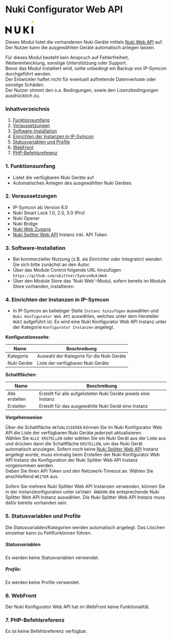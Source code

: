 # Nuki Configurator Web API  

[![Image](../imgs/NUKI_Logo.png)](https://nuki.io/de/)  

Dieses Modul listet die vorhandenen Nuki Geräte mittels [Nuki Web API](https://developer.nuki.io/t/nuki-web-api/25) auf.  
Der Nutzer kann die ausgewählten Geräte automatisch anlegen lassen.  

Für dieses Modul besteht kein Anspruch auf Fehlerfreiheit, Weiterentwicklung, sonstige Unterstützung oder Support.  
Bevor das Modul installiert wird, sollte unbedingt ein Backup von IP-Symcon durchgeführt werden.  
Der Entwickler haftet nicht für eventuell auftretende Datenverluste oder sonstige Schäden.  
Der Nutzer stimmt den o.a. Bedingungen, sowie den Lizenzbedingungen ausdrücklich zu.

### Inhaltverzeichnis

1. [Funktionsumfang](#1-funktionsumfang)
2. [Voraussetzungen](#2-voraussetzungen)
3. [Software-Installation](#3-software-installation)
4. [Einrichten der Instanzen in IP-Symcon](#4-einrichten-der-instanzen-in-ip-symcon)
5. [Statusvariablen und Profile](#5-statusvariablen-und-profile)
6. [WebFront](#6-webfront)
7. [PHP-Befehlsreferenz](#7-php-befehlsreferenz)

### 1. Funktionsumfang

* Listet die verfügbaren Nuki Geräte auf
* Automatisches Anlegen des ausgewählten Nuki Gerätes

### 2. Voraussetzungen

- IP-Symcon ab Version 6.0
- Nuki Smart Lock 1.0, 2.0, 3.0 (Pro)
- Nuki Opener
- Nuki Bridge
- [Nuki Web Zugang](https://web.nuki.io/#/login)
- [Nuki Splitter Web API](../Splitter) Instanz inkl. API Token

### 3. Software-Installation

* Bei kommerzieller Nutzung (z.B. als Einrichter oder Integrator) wenden Sie sich bitte zunächst an den Autor.
* Über das Module Control folgende URL hinzufügen `https://github.com/ubittner/SymconNukiWeb`
* Über den Module Store das 'Nuki Web'-Modul, sofern bereits im Module Store vorhanden, installieren.

### 4. Einrichten der Instanzen in IP-Symcon

- In IP-Symcon an beliebiger Stelle `Instanz hinzufügen` auswählen und `Nuki Konfigurator Web API` auswählen, welches unter dem Hersteller `NUKI` aufgeführt ist. Es wird eine Nuki Konfigurator Web API Instanz unter der Kategorie `Konfigurator Instanzen` angelegt.  

__Konfigurationsseite__:

Name        | Beschreibung
----------- | -----------------------------------------
Kategorie   | Auswahl der Kategorie für die Nuki Geräte
Nuki Geräte | Liste der verfügbaren Nuki Geräte

__Schaltflächen__:

Name            | Beschreibung
--------------- | ----------------------------------------------------------------
Alle erstellen  | Erstellt für alle aufgelisteten Nuki Geräte jeweils eine Instanz
Erstellen       | Erstellt für das ausgewählte Nuki Gerät eine Instanz        

__Vorgehensweise__:

Über die Schaltfläche `AKTUALISIEREN` können Sie im Nuki Konfigurator Web API die Liste der verfügbaren Nuki Geräte jederzeit aktualisieren.  
Wählen Sie `ALLE ERSTELLEN` oder wählen Sie ein Nuki Gerät aus der Liste aus und drücken dann die Schaltfläche `ERSTELLEN`, um das Nuki Gerät automatisch anzulegen.
Sofern noch keine [Nuki Splitter Web API](../Splitter) Instanz angelegt wurde, muss einmalig beim Erstellen der Nuki Konfigurator Web API Instanz die Konfiguration der Nuki Splitter Web API Instanz vorgenommen werden.  
Geben Sie Ihren API Token und den Netzwerk-Timeout an.
Wählen Sie anschließend `WEITER` aus.  

Sofern Sie mehrere Nuki Splitter Web API Instanzen verwenden, können Sie in der Instanzkonfiguration unter `GATEWAY ÄNDERN` die entsprechende Nuki Splitter Web API Instanz auswählen. Die Nuki Splitter Web API Instanz muss dafür bereits vorhanden sein.  

### 5. Statusvariablen und Profile

Die Statusvariablen/Kategorien werden automatisch angelegt. Das Löschen einzelner kann zu Fehlfunktionen führen.

##### Statusvariablen

Es werden keine Statusvariablen verwendet.

##### Profile:

Es werden keine Profile verwendet.

### 6. WebFront

Der Nuki Konfigurator Web API hat im WebFront keine Funktionalität.

### 7. PHP-Befehlsreferenz

Es ist keine Befehlsreferenz verfügbar.
